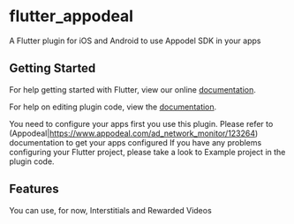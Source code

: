# flutter_appodeal

A Flutter plugin for iOS and Android to use Appodel SDK in your apps

## Getting Started

For help getting started with Flutter, view our online
[documentation](https://flutter.io/).

For help on editing plugin code, view the [documentation](https://flutter.io/platform-plugins/#edit-code).

You need to configure your apps first you use this plugin. Please refer to (Appodeal|https://www.appodeal.com/ad_network_monitor/123264) documentation to get your apps configured
If you have any problems configuring your Flutter project, please take a look to Example project in the plugin code.

## Features

You can use, for now, Interstitials and Rewarded Videos
